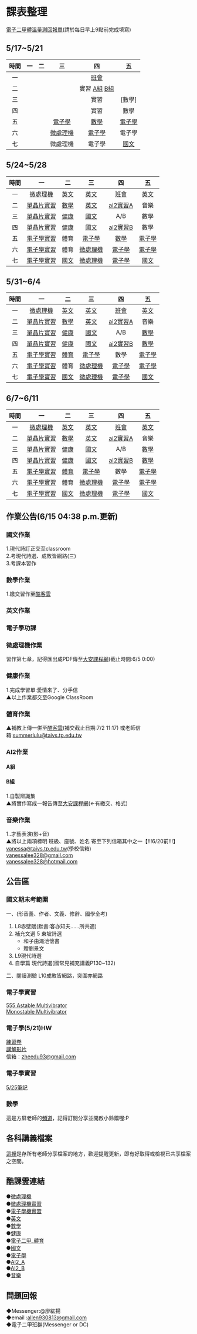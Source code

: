 # 課表整理

[電子二甲體溫量測回報單](https://docs.google.com/forms/d/e/1FAIpQLSfgFXoUGCK3FxRVkTYcgu1SS_Lf_Owca1c3xHMoXQK2cEwaCA/viewform?vc=0&c=0&w=1&flr=0&usp=mail_form_link)(請於每日早上9點前完成填寫)


## 5/17~5/21

| 時間  |  一   |  二   |       三        |             四             |      五       |
| :---: | :---: | :---: | :-------------: | :------------------------: | :-----------: |
|  一   |       |       |                 |        [班會][141]         |               |
|  二   |       |       |                 | 實習 [A組][003] [B組][004] |               |
|  三   |       |       |                 |            實習            |    [數學]     |
|  四   |       |       |                 |            實習            |     數學      |
|  五   |       |       |  [電子學][135]  |        [數學][145]         | [電子學][135] |
|  六   |       |       | [微處理機][136] |       [電子學][135]        |    電子學     |
|  七   |       |       |    微處理機     |           電子學           |  [國文][157]  |

## 5/24~5/28

| 時間  |         一           |         二        |       三         |          四          |       五       |
| :---: |    :------------:   |      :---:        | :-------------:  |     :---------:      |     :---:      |
|  一   | [微處理機][Micro1]   |   [英文][english] |   [英文][english] |    [班會][class]     | [英文][english] |
|  二   |[單晶片實習][praMicro]|   [數學][math]    |   [英文][english] |   [ai2實習A][ai2A]   |      音樂       |
|  三   |[單晶片實習][praMicro]|   [健康][physic]  |  [國文][chinese]  |         A/B          |      數學      |
|  四   |[單晶片實習][praMicro]|   [健康][physic]  |  [國文][chinese]  |   [ai2實習B][ai2B]   |      數學       |
|  五   |[電子學實習][praelect]|        體育       |  [電子學][elect]  |     [數學][math]     | [電子學][elect] |
|  六   |[電子學實習][praelect]|        體育       |  [微處理機][336]  |    [電子學][elect]   | [電子學][elect] |
|  七   |[電子學實習][praelect]|  [國文][chinese]  |[微處理機][Micro1] |    [電子學][elect]   | [國文][chinese] |

## 5/31~6/4
 
| 時間  |         一           |         二        |       三         |          四          |       五       |
| :---: |    :------------:   |      :---:        | :-------------:  |     :---------:      |     :---:      |
|  一   | [微處理機][Micro1]   |   [英文][english] |   [英文][english] |    [班會][class]     | [英文][english] |
|  二   |[單晶片實習][praMicro]|   [數學][math]    |   [英文][english] |   [ai2實習A][ai2A]   |      音樂       |
|  三   |[單晶片實習][praMicro]|   [健康][physic]  |  [國文][chinese]  |         A/B          |  [數學][math]   |
|  四   |[單晶片實習][praMicro]|   [健康][physic]  |  [國文][chinese]  |   [ai2實習B][ai2B]   |    [數學][math]  |
|  五   |[電子學實習][praelect]|      [體育][OAO]  |  [電子學][elect]  |          數學        | [電子學][elect] |
|  六   |[電子學實習][praelect]|        體育       |  [微處理機][336]  |    [電子學][elect]   | [電子學][elect] |
|  七   |[電子學實習][praelect]|  [國文][chinese]  |[微處理機][Micro1] |    [電子學][elect]   | [國文][chinese] |

[OAO]:https://meet.google.com/ogh-tuzf-rac

## 6/7~6/11

| 時間  |         一           |         二        |       三         |          四          |       五       |
| :---: |    :------------:   |      :---:        | :-------------:  |     :---------:      |     :---:      |
|  一   | [微處理機][Micro1]   |   [英文][english] |   [英文][english] |    [班會][class]     | [英文][english] |
|  二   |[單晶片實習][praMicro]|   [數學][math]    |   [英文][english] |   [ai2實習A][ai2A]   |      音樂       |
|  三   |[單晶片實習][praMicro]|   [健康][physic]  |  [國文][chinese]  |         A/B          |  [數學][math]   |
|  四   |[單晶片實習][praMicro]|   [健康][physic]  |  [國文][chinese]  |   [ai2實習B][ai2B]   |    [數學][math]  |
|  五   |[電子學實習][praelect]|      [體育][OAO]  |  [電子學][elect]  |          數學        | [電子學][elect] |
|  六   |[電子學實習][praelect]|        體育       |  [微處理機][336]  |    [電子學][elect]   | [電子學][elect] |
|  七   |[電子學實習][praelect]|  [國文][chinese]  |[微處理機][Micro1] |    [電子學][elect]   | [國文][chinese] |



##  作業公告(6/15  04:38 p.m.更新)
  
### 國文作業
1.現代詩訂正交至classroom  
2.考現代詩選、成敗皆網路(三)  
3.考課本習作
  
###  數學作業
1.繳交習作至[酷客雲](https://ono.tp.edu.tw/course/453695/homework)
  
###  英文作業
  
###  電子學功課
  
###  微處理機作業
習作第七章，記得匯出成PDF傳至[大安課程網](https://cloud.taivs.tp.edu.tw/moodle/mod/assign/view.php?id=15013)(截止時間:6/5 0:00) 
  
###  健康作業    
1.完成學習單:愛情來了、分手信  
▲以上作業都交至Google ClassRoom  
  
###  體育作業 
▲補教上傳一併至[酷客雲](https://ono.tp.edu.tw/course/join/3OLXV0XZVGV4)(補交截止日期:7/2 11:17)
或老師信箱:summerlulu@taivs.tp.edu.tw
  
###  AI2作業
####  A組
  
####  B組
1.自製辨識集  
▲將實作寫成一報告傳至[大安課程網](https://cloud.taivs.tp.edu.tw/moodle/mod/assign/view.php?id=14980)(←有繳交、格式)  
  
###  音樂作業
1..才藝表演(影+音)  
▲將以上兩項標明 班級、座號、姓名 寄至下列信箱其中之一【!!!6/20前!!!】  
vanessa@taivs.tp.edu.tw(學校信箱)  
vanessalee328@gmail.com  
vanessalee328@hotmail.com  
  
  
##  公告區
  
###  國文期末考範圍
一、(形音義、作者、文義、修辭、國學全考)

1. L8赤壁賦(默書:客亦知夫……所共適)
2. 補充文選 5 東坡詩選
   - 和子由澠池懷書
   - 贈劉景文
3. L9現代詩選
4. 自學篇  現代詩選(國常見補充講義P130~132)

二、閱讀測驗
L10成敗皆網路，突圍亦網路

###  電子學實習
[555 Astable Multivibrator](https://www.youtube.com/watch?v=iJYm_BGqa1A)  
[Monostable Multivibrator](https://www.youtube.com/watch?v=ypV6gdIJJU4&t=130s)

###  電子學(5/21)HW
[練習卷](https://drive.google.com/file/d/15nkeJ40B0xGG4cbe9IMH-zBmJ4nQ_l4L/view?usp=sharing)  
[講解影片](https://drive.google.com/file/d/1X_OCgfro1N6PHNqg8JdgAgRcrIg6Zfus/view?usp=sharing)  
信箱：zheedu93@gmail.com

###  電子學實習
[5/25筆記](https://drive.google.com/file/d/1MNfTJz3v9pTRVMHmGfrm1NIPp5eA_Dhs/view?usp=sharing)
  
###  數學  
這是方屏老師的[頻道](https://www.youtube.com/channel/UCSYtvOCkGipGuZ634flG3ew)，記得訂閱分享並開啟小鈴鐺喔:P  
  
##  各科講義檔案
[這裡](https://drive.google.com/drive/folders/1cpFFfL4omxYwCLgBA0tX99KoKINIRwrX?usp=sharing)是存所有老師分享檔案的地方，歡迎提醒更新，即有好取得或檢視已共享檔案之空間。
  
##  酷課雲連結
●[微處理機](https://ono.tp.edu.tw/course/join/383P7U4JBIM6)  
●[微處理機實習](https://ono.tp.edu.tw/course/join/39OMESVI927W)  
●[電子學機實習](https://ono.tp.edu.tw/course/join/39QMQ16JIFE8)  
●[英文](https://ono.tp.edu.tw/course/join/3FS5OLY8DKEU)  
●[數學](https://ono.tp.edu.tw/course/join/3G39IXZZONMU)  
●[健康](https://ono.tp.edu.tw/course/join/3DG136NNCSDN)  
●[電子二甲_體育](https://ono.tp.edu.tw/course/484841/content#/)    
●[國文](https://ono.tp.edu.tw/course/join/3ASNC04ITSNO)  
●[電子學](https://ono.tp.edu.tw/course/join/3B0H4Y31MB8P)  
●[AI2_A](https://ono.tp.edu.tw/course/join/3FDRSVT9CEC4)  
●[AI2_B](https://ono.tp.edu.tw/course/join/3G3L81ZO06NH)  
●[音樂](https://ono.tp.edu.tw/course/join/40OJTXMGY56C)  

##  問題回報
◆Messenger:@廖紘揚  
◆email    :allen930813@gmail.com  
◆電子二甲班群(Messenger or DC)  


[136]:https://meet.google.com/zhd-qxdr-hid
[141]:https://meet.google.com/gxy-bjpm-dui
[211]:https://meet.google.com/oip-qubt-pef
[236]:https://meet.google.com/fpg-bfud-zqn
[241]:https://meet.google.com/vzs-efyz-hdk
[145]:https://meet.google.com/rzn-ntqy-ynu
[135]:https://meet.google.com/cev-accb-xex
[157]:https://meet.google.com/ohg-hjgp-ptm
[223]:https://meet.google.com/tzu-egcr-jqf
[221]:https://meet.google.com/piy-fisq-xpp
[225]:https://meet.google.com/pny-dkxg-obb
[231]:https://meet.google.com/avu-xrhb-xrn
[311]:https://meet.google.com/oip-qubt-pef
[336]:https://meet.google.com/fpg-bfud-zqn
[341]:https://meet.google.com/vzs-efyz-hdk

[001]:https://meet.google.com/vew-umyx-xvn
[002]:https://meet.google.com/wka-bgbj-oxi
[004]:https://meet.google.com/tyg-ntqx-ibc
[003]:https://meet.google.com/fjs-jquz-apu
[005]:https://meet.google.com/vew-umyx-xvn

[Micro1]:https://meet.google.com/fpg-bfud-zqn
[praMicro]:https://meet.google.com/vew-umyx-xvn
[elect]:https://meet.google.com/cev-accb-xex
[praelect]:https://meet.google.com/wka-bgbj-oxi
[english]:https://meet.google.com/ayp-pmfm-vvu  
[math]:https://meet.google.com/rzn-ntqy-ynu
[physic]:https://meet.google.com/nfw-pejf-vye
[chinese]:https://meet.google.com/ohg-hjgp-ptm
[class]:https://meet.google.com/vzs-efyz-hdk
[ai2A]:https://meet.google.com/pjc-yfzw-bea
[ai2B]:https://meet.google.com/tyg-ntqx-ibc

